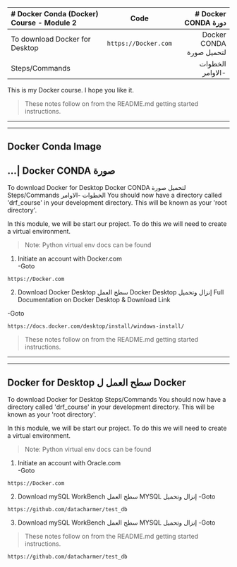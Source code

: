 | # Docker Conda (Docker) Course - Module 2     | Code                         | # Docker  CONDA دورة        |
| :---                                          |    :----:                    |          ---:              |
|To download Docker for Desktop                 |```https://Docker.com```      |  Docker  CONDA لتحميل صورة   |
|Steps/Commands                                 |                              |الخطوات -الاوامر                |



This is my Docker course. I hope you like it.

> These notes follow on from the README.md getting started instructions.
***
***

## Docker Conda Image  
## ...| Docker  CONDA صورة 
To download Docker for Desktop                                                     Docker  CONDA لتحميل صورة  
 Steps/Commands                                                                             الخطوات -الاوامر
You should now have a directory called 'drf_course' in your development directory. This will be known as your 'root directory'.

In this module, we will be start our project. To do this we will need to create a virtual environment.
>Note: Python virtual env docs can be found

1) Initiate an account with Docker.com     
-Goto
```
https://Docker.com
```
2) Download Docker Desktop     سطح العمل Docker Desktop إنزال وتحميل
Full Documentation on Docker Desktop & Download Link

-Goto
```
https://docs.docker.com/desktop/install/windows-install/
```
> These notes follow on from the README.md getting started instructions.
***
***

## Docker for Desktop                                                  سطح العمل ل Docker ##
To download Docker for Desktop
 Steps/Commands
You should now have a directory called 'drf_course' in your development directory. This will be known as your 'root directory'.

In this module, we will be start our project. To do this we will need to create a virtual environment.
>Note: Python virtual env docs can be found

1) Initiate an account with Oracle.com     
-Goto
```
https://Docker.com
```
2) Download mySQL WorkBench      سطح العمل MYSQL إنزال وتحميل
-Goto
```
https://github.com/datacharmer/test_db
```

3) Download mySQL WorkBench      سطح العمل MYSQL إنزال وتحميل
-Goto

> These notes follow on from the README.md getting started instructions.
```
https://github.com/datacharmer/test_db
```

